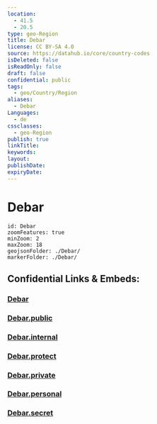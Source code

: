 ```yaml
---
location:
  - 41.5
  - 20.5
type: geo-Region
title: Debar
license: CC BY-SA 4.0
source: https://datahub.io/core/country-codes
isDeleted: false
isReadOnly: false
draft: false
confidential: public
tags:
  - geo/Country/Region
aliases:
  - Debar
Languages:
  - de
cssclasses:
  - geo-Region
publish: true
linkTitle:
keywords:
layout:
publishDate:
expiryDate:
---
```


# Debar

```leaflet
id: Debar
zoomFeatures: true 
minZoom: 2 
maxZoom: 18
geojsonFolder: ./Debar/
markerFolder: ./Debar/
```


## Confidential Links & Embeds: 

### [Debar](/_Standards/Earth/Continent/Europe/Europe~South/Macedonia~North/Municipalities~Macedonia/Debar.md) 

### [Debar.public](/_public/Earth/Continent/Europe/Europe~South/Macedonia~North/Municipalities~Macedonia/Debar.public.md) 

### [Debar.internal](/_internal/Earth/Continent/Europe/Europe~South/Macedonia~North/Municipalities~Macedonia/Debar.internal.md) 

### [Debar.protect](/_protect/Earth/Continent/Europe/Europe~South/Macedonia~North/Municipalities~Macedonia/Debar.protect.md) 

### [Debar.private](/_private/Earth/Continent/Europe/Europe~South/Macedonia~North/Municipalities~Macedonia/Debar.private.md) 

### [Debar.personal](/_personal/Earth/Continent/Europe/Europe~South/Macedonia~North/Municipalities~Macedonia/Debar.personal.md) 

### [Debar.secret](/_secret/Earth/Continent/Europe/Europe~South/Macedonia~North/Municipalities~Macedonia/Debar.secret.md)

